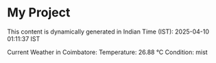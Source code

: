 # My Project

This content is dynamically generated in Indian Time (IST): 2025-04-10 01:11:37 IST


Current Weather in Coimbatore:
Temperature: 26.88 °C
Condition: mist
